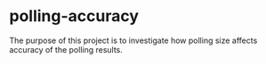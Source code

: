 # polling-accuracy
The purpose of this project is to investigate how polling size affects accuracy of the polling results.
